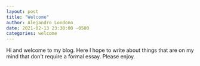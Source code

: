 ```yaml
---
layout: post
title: "Welcome"
author: Alejandro Londono
date: 2021-02-13 23:30:00 -0500
categories: welcome
---
```


Hi and welcome to my blog. Here I hope to write about things that are on my mind that don't require a formal essay. Please enjoy.